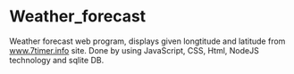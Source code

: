 # Weather_forecast

Weather forecast web program, displays given longtitude and latitude from www.7timer.info site.
Done by using JavaScript, CSS, Html, NodeJS technology and sqlite DB.

